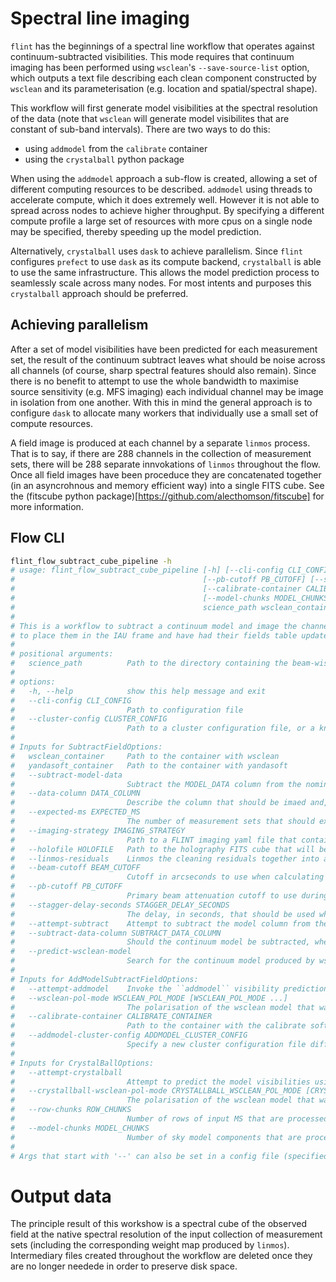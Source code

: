 # Spectral line imaging

`flint` has the beginnings of a spectral line workflow that operates against continuum-subtracted visibilities. This mode requires that continuum imaging has been performed using `wsclean`'s `--save-source-list` option, which outputs a text file describing each clean component constructed by `wsclean` and its parameterisation (e.g. location and spatial/spectral shape).

This workflow will first generate model visibilities at the spectral resolution of the data (note that `wsclean` will generate model visibilites that are constant of sub-band intervals). There are two ways to do this:

- using `addmodel` from the `calibrate` container
- using the `crystalball` python package

When using the `addmodel` approach a sub-flow is created, allowing a set of different computing resources to be described. `addmodel` using threads to accelerate compute, which it does extremely well. However it is not able to spread across nodes to achieve higher throughput. By specifying a different compute profile a large set of resources with more cpus on a single node may be specified, thereby speeding up the model prediction.

Alternatively, `crystalball` uses `dask` to achieve parallelism. Since `flint` configures `prefect` to use `dask` as its compute backend, `crystalball` is able to use the same infrastructure. This allows the model prediction process to seamlessly scale across many nodes. For most intents and purposes this `crystalball` approach should be preferred.

## Achieving parallelism

After a set of model visibilities have been predicted for each measurement set, the result of the continuum subtract leaves what should be noise across all channels (of course, sharp spectral features should also remain). Since there is no benefit to attempt to use the whole bandwidth to maximise source sensitivity (e.g. MFS imaging) each individual channel may be image in isolation from one another. With this in mind the general approach is to configure `dask` to allocate many workers that individually use a small set of compute resources.

A field image is produced at each channel by a separate `linmos` process. That is to say, if there are 288 channels in the collection of measurement sets, there will be 288 separate innvokations of `linmos` throughout the flow. Once all field images have been proceduce they are concatenated together (in an asyncrohnous and memory efficient way) into a single FITS cube. See the (fitscube python package)[https://github.com/alecthomson/fitscube] for more information.

## Flow CLI

```bash
flint_flow_subtract_cube_pipeline -h
# usage: flint_flow_subtract_cube_pipeline [-h] [--cli-config CLI_CONFIG] [--cluster-config CLUSTER_CONFIG] [--subtract-model-data] [--data-column DATA_COLUMN] [--expected-ms EXPECTED_MS] [--imaging-strategy IMAGING_STRATEGY] [--holofile HOLOFILE] [--linmos-residuals] [--beam-cutoff BEAM_CUTOFF]
#                                          [--pb-cutoff PB_CUTOFF] [--stagger-delay-seconds STAGGER_DELAY_SECONDS] [--attempt-subtract] [--subtract-data-column SUBTRACT_DATA_COLUMN] [--predict-wsclean-model] [--attempt-addmodel] [--wsclean-pol-mode WSCLEAN_POL_MODE [WSCLEAN_POL_MODE ...]]
#                                          [--calibrate-container CALIBRATE_CONTAINER] [--addmodel-cluster-config ADDMODEL_CLUSTER_CONFIG] [--attempt-crystalball] [--crystallball-wsclean-pol-mode CRYSTALLBALL_WSCLEAN_POL_MODE [CRYSTALLBALL_WSCLEAN_POL_MODE ...]] [--row-chunks ROW_CHUNKS]
#                                          [--model-chunks MODEL_CHUNKS]
#                                          science_path wsclean_container yandasoft_container
#
# This is a workflow to subtract a continuum model and image the channel-wise data Unlike the continuum imaging and self-calibnration pipeline this flow currently expects that all measurement sets are in the flint format, which means other than the naming scheme that they have been been preprocessed
# to place them in the IAU frame and have had their fields table updated. That is to say that they have already been preprocessed and fixed.
#
# positional arguments:
#   science_path          Path to the directory containing the beam-wise measurement sets
#
# options:
#   -h, --help            show this help message and exit
#   --cli-config CLI_CONFIG
#                         Path to configuration file
#   --cluster-config CLUSTER_CONFIG
#                         Path to a cluster configuration file, or a known cluster name.
#
# Inputs for SubtractFieldOptions:
#   wsclean_container     Path to the container with wsclean
#   yandasoft_container   Path to the container with yandasoft
#   --subtract-model-data
#                         Subtract the MODEL_DATA column from the nominated data column
#   --data-column DATA_COLUMN
#                         Describe the column that should be imaed and, if requested, have model subtracted from
#   --expected-ms EXPECTED_MS
#                         The number of measurement sets that should exist
#   --imaging-strategy IMAGING_STRATEGY
#                         Path to a FLINT imaging yaml file that contains settings to use throughout imaging
#   --holofile HOLOFILE   Path to the holography FITS cube that will be used when co-adding beams
#   --linmos-residuals    Linmos the cleaning residuals together into a field image
#   --beam-cutoff BEAM_CUTOFF
#                         Cutoff in arcseconds to use when calculating the common beam to convol to
#   --pb-cutoff PB_CUTOFF
#                         Primary beam attenuation cutoff to use during linmos
#   --stagger-delay-seconds STAGGER_DELAY_SECONDS
#                         The delay, in seconds, that should be used when submitting items in batches (e.g. looping over channels)
#   --attempt-subtract    Attempt to subtract the model column from the nominated data column
#   --subtract-data-column SUBTRACT_DATA_COLUMN
#                         Should the continuum model be subtracted, where to store the output
#   --predict-wsclean-model
#                         Search for the continuum model produced by wsclean and subtract
#
# Inputs for AddModelSubtractFieldOptions:
#   --attempt-addmodel    Invoke the ``addmodel`` visibility prediction, including the search for the ``wsclean`` source list
#   --wsclean-pol-mode WSCLEAN_POL_MODE [WSCLEAN_POL_MODE ...]
#                         The polarisation of the wsclean model that was generated
#   --calibrate-container CALIBRATE_CONTAINER
#                         Path to the container with the calibrate software (including addmodel)
#   --addmodel-cluster-config ADDMODEL_CLUSTER_CONFIG
#                         Specify a new cluster configuration file different to the preferred on. If None, drawn from preferred cluster config
#
# Inputs for CrystalBallOptions:
#   --attempt-crystalball
#                         Attempt to predict the model visibilities using ``crystalball``
#   --crystallball-wsclean-pol-mode CRYSTALLBALL_WSCLEAN_POL_MODE [CRYSTALLBALL_WSCLEAN_POL_MODE ...]
#                         The polarisation of the wsclean model that was generated
#   --row-chunks ROW_CHUNKS
#                         Number of rows of input MS that are processed in a single chunk. If 0 it will be set automatically. Default is 0.
#   --model-chunks MODEL_CHUNKS
#                         Number of sky model components that are processed in a single chunk. If 0 it will be set automatically. Default is 0.
#
# Args that start with '--' can also be set in a config file (specified via --cli-config). Config file syntax allows: key=value, flag=true, stuff=[a,b,c] (for details, see syntax at https://goo.gl/R74nmi). In general, command-line values override config file values which override defaults.
```

# Output data

The principle result of this workshow is a spectral cube of the observed field at the native spectral resolution of the input collection of measurement sets (including the corresponding weight map produced by `linmos`). Intermediary files created throughout the workflow are deleted once they are no longer needede in order to preserve disk space.
